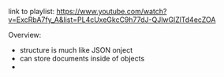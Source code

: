 link to playlist: https://www.youtube.com/watch?v=ExcRbA7fy_A&list=PL4cUxeGkcC9h77dJ-QJlwGlZlTd4ecZOA

Overview:
 - structure is much like JSON onject
 - can store documents inside of objects
 - 